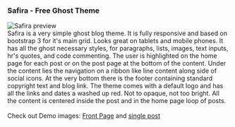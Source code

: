 <h3>Safira - Free Ghost Theme</h3>

<img src="https://raw.github.com/turcuciprian/safira/master/demo_images/01_preview.png" alt="Safira preview" />
<br/>
Safira is a very simple ghost blog theme. It is fully responsive and based on bootstrap 3 for it's main grid. Looks great on tablets and mobile phones. It has all the ghost 
necessary styles, for paragraphs, lists, images, text inputs, hr's quotes, and code commenting. The user is highlighted on the home page for each post or on the post page at the bottom of the content. 
Under the content lies the navigation on a ribbon like line content along side of social icons. At the very bottom there is the footer containing standard copyright text and blog link. The theme comes 
with a default logo and has all the links and dates a washed up red. Not to opaque, not too bright. All the content is centered inside the post and in the home page loop of posts.
<br/><br/>
Check out Demo images: <a href="https://raw.github.com/turcuciprian/safira/master/demo_images/02_index.png">Front Page</a> and <a href="https://raw.github.com/turcuciprian/safira/master/demo_images/03_Post.png">single post</a>